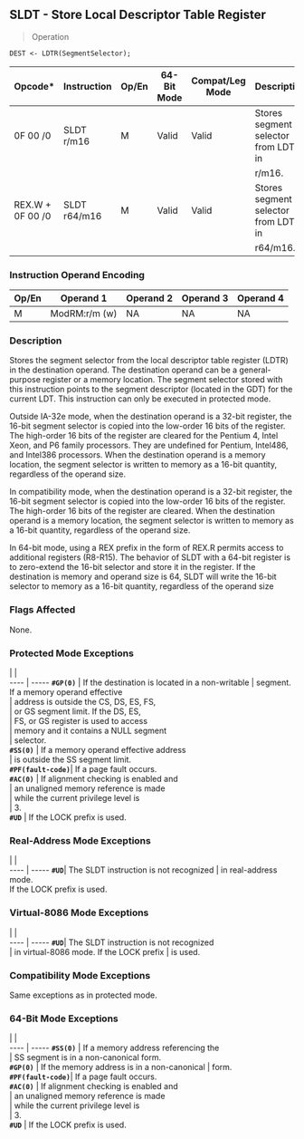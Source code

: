 ## SLDT - Store Local Descriptor Table Register

> Operation

``` slim
DEST <- LDTR(SegmentSelector);

```

 Opcode\*         | Instruction | Op/En| 64-Bit Mode| Compat/Leg Mode| Description                         
 ---  | --- | --- | --- | --- | ---
 0F 00 /0        | SLDT r/m16  | M    | Valid      | Valid          | Stores segment selector from LDTR in
                 |             |      |            |                | r/m16.                              
 REX.W + 0F 00 /0| SLDT r64/m16| M    | Valid      | Valid          | Stores segment selector from LDTR in
                 |             |      |            |                | r64/m16.                            

### Instruction Operand Encoding
 Op/En| Operand 1    | Operand 2| Operand 3| Operand 4
 ---  | --- | --- | --- | ---
 M    | ModRM:r/m (w)| NA       | NA       | NA       

### Description
Stores the segment selector from the local descriptor table register (LDTR)
in the destination operand. The destination operand can be a general-purpose
register or a memory location. The segment selector stored with this instruction
points to the segment descriptor (located in the GDT) for the current LDT. This
instruction can only be executed in protected mode.

Outside IA-32e mode, when the destination operand is a 32-bit register, the
16-bit segment selector is copied into the low-order 16 bits of the register.
The high-order 16 bits of the register are cleared for the Pentium 4, Intel
Xeon, and P6 family processors. They are undefined for Pentium, Intel486, and
Intel386 processors. When the destination operand is a memory location, the
segment selector is written to memory as a 16-bit quantity, regardless of the
operand size.

In compatibility mode, when the destination operand is a 32-bit register, the
16-bit segment selector is copied into the low-order 16 bits of the register.
The high-order 16 bits of the register are cleared. When the destination operand
is a memory location, the segment selector is written to memory as a 16-bit
quantity, regardless of the operand size.

In 64-bit mode, using a REX prefix in the form of REX.R permits access to additional
registers (R8-R15). The behavior of SLDT with a 64-bit register is to zero-extend
the 16-bit selector and store it in the register. If the destination is memory
and operand size is 64, SLDT will write the 16-bit selector to memory as a 16-bit
quantity, regardless of the operand size



### Flags Affected
None.


### Protected Mode Exceptions
   | |  
---- | -----
 **``#GP(0)``**         | If the destination is located in a non-writable
                | segment. If a memory operand effective         
                | address is outside the CS, DS, ES, FS,         
                | or GS segment limit. If the DS, ES,            
                | FS, or GS register is used to access           
                | memory and it contains a NULL segment          
                | selector.                                      
 **``#SS(0)``**         | If a memory operand effective address          
                | is outside the SS segment limit.               
 **``#PF(fault-code)``**| If a page fault occurs.                        
 **``#AC(0)``**         | If alignment checking is enabled and           
                | an unaligned memory reference is made          
                | while the current privilege level is           
                | 3.                                             
 **``#UD``**            | If the LOCK prefix is used.                    

### Real-Address Mode Exceptions
   | |  
---- | -----
 **``#UD``**| The SLDT instruction is not recognized
    | in real-address mode.                 
If the LOCK prefix is used.


### Virtual-8086 Mode Exceptions
   | |  
---- | -----
 **``#UD``**| The SLDT instruction is not recognized  
    | in virtual-8086 mode. If the LOCK prefix
    | is used.                                

### Compatibility Mode Exceptions
Same exceptions as in protected mode.


### 64-Bit Mode Exceptions
   | |  
---- | -----
 **``#SS(0)``**         | If a memory address referencing the        
                | SS segment is in a non-canonical form.     
 **``#GP(0)``**         | If the memory address is in a non-canonical
                | form.                                      
 **``#PF(fault-code)``**| If a page fault occurs.                    
 **``#AC(0)``**         | If alignment checking is enabled and       
                | an unaligned memory reference is made      
                | while the current privilege level is       
                | 3.                                         
 **``#UD``**            | If the LOCK prefix is used.                
